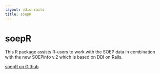 ```yaml
---
layout: ddionrails
title: soepR
---
```


soepR
=====

This R package assists R-users to work with the SOEP data in combination
with the new SOEPinfo v.2 which is based on DDI on Rails.

[soepR on Github](https://github.com/mhebing/soepR)
